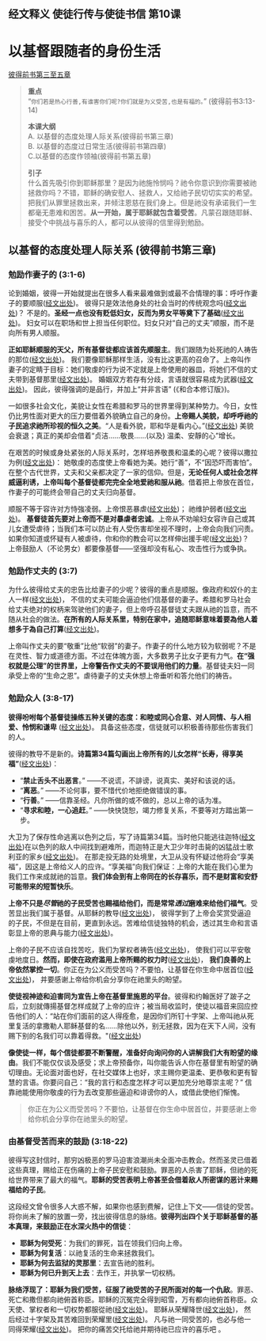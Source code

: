 ## 经文释义 使徒行传与使徒书信 第10课

# 以基督跟随者的身份生活
[彼得前书第三至五章](https://www.biblegateway.com/quicksearch/?quicksearch=彼得前书3-5&qs_version=CUVMPT)

>**重点**  
>“`你们若是热心行善,有谁害你们呢?你们就是为义受苦,也是有福的。`” (彼得前书3:13-14)
>
>**本课大纲**  
>A. 以基督的态度处理人际关系(彼得前书第三章)  
>B. 以基督的态度过日常生活(彼得前书第四章)  
>C.以基督的态度作领袖(彼得前书第五章)  
>
>**引子**  
>什么首先吸引你到耶稣那里？是因为祂施怜悯吗？祂令你意识到你需要被祂拯救你吗？不错，耶稣的确安慰人、拯救人，又给祂子民切切实实的希望。把我们从罪里拯救出来，并倾注恩慈在我们身上。但是祂没有承诺我们一生都毫无患难和困苦。**从一开始，属于耶稣就包含着受苦**。凡蒙召跟随耶稣、接受个中挑战与喜乐的人，都可以从彼得的信里得到勉励。

## 以基督的态度处理人际关系 (彼得前书第三章)

### 勉励作妻子的 (3:1-6)

论到婚姻，彼得一开始就提出在很多人看来最难做到或最不合情理的事：呼吁作妻子的要顺服([经文出处](https://www.biblegateway.com/quicksearch/?quicksearch=Ephesians+5%3A22-24%3B+Colossians+3%3A18&qs_version=CUVMPS))。 彼得只是效法他身处的社会当时的传统观念吗([经文出处](https://www.biblegateway.com/quicksearch/?quicksearch=Romans+12%3A2%3B+1+Peter+1%3A18&qs_version=CUVMPS))？ 不是的。**圣经一点也没有贬低妇女，反而为男女平等奠下了基础**([经文出处](https://www.biblegateway.com/quicksearch/?quicksearch=Genesis+1%3A27%3B+Joel+2%3A29%3B+Galatians+3%3A28&qs_version=CUVMPS))。 妇女可以在职场和世上担当任何职位。妇女只对“自己的丈夫”顺服，而不是向所有男人顺服。

**正如耶稣顺服的天父，所有基督徒都应该首先顺服主**。我们跟随为处死祂的人祷告的那位([经文出处](https://www.biblegateway.com/quicksearch/?quicksearch=Luke+23%3A34%3B+1+Peter++2%3A21-24&qs_version=CUVMPS))。 我们要像耶穌那样生活，没有比这更高的召命了。上帝叫作妻子的定睛于目标：她们敬虔的行为说不定就是上帝使用的器皿，将她们不信的丈夫带到基督那里([经文出处](https://www.biblegateway.com/quicksearch/?quicksearch=1+Corinthians+7%3A12-17&qs_version=CUVMPS))。 婚姻双方若存有分歧，言语就很容易成为武器([经文出处](https://www.biblegateway.com/quicksearch/?quicksearch=Proverbs+21%3A9,+19%3B+27%3A15-16%3B+James+3%3A8-10&qs_version=CUVMPS))。 因此，彼得强调的是品行，并加上“并非言语” (《和合本修订版》)。

一如很多社会文化，美貌让女性在希腊和罗马的世界里得到某种势力。今日，女性仍比男性面对更大的压力要借着外貌确立自己的身份。**上帝赐人美貌，却呼呼祂的子民追求祂所珍视的恒久之美**。“人是看外貌，耶和华是看内心。”([经文出处](https://www.biblegateway.com/quicksearch/?quicksearch=1+Samuel+16%3A7&qs_version=CUVMPS)) 美貌会衰退；真正的美却会借着“贞洁……敬畏……(以及) 温柔、安靜的心”增长。

在艰苦的时候或身处紧张的人际关系时，怎样培养敬畏和温柔的心呢？彼得以撒拉为例([经文出处](https://www.biblegateway.com/quicksearch/?quicksearch=Genesis+18%3A12&qs_version=CUVMPS))： 她敬虔的态度使上帝看她为美。她行“善”，不“因恐吓而害怕”。在整个古代世界，丈夫和父亲都决定了一家的信仰。但是，**无论任何人或社会怎样威逼利诱，上帝叫每个基督徒都完完全全地爱祂和服从祂**。借着把上帝放在首位，作妻子的可能终会带自己的丈夫归向基督。

顺服不等于容许对方恃強凌弱。上帝恨恶暴虐([经文出处](https://www.biblegateway.com/quicksearch/?quicksearch=Psalm+11%3A5%3B+Malachi+2%3A16-17&qs_version=CUVMPS))； 祂维护弱者([经文出处](https://www.biblegateway.com/quicksearch/?quicksearch=Psalms+10%3A14%3B+68%3A5%3B+Jeremiah+22%3A3%3B+John+8%3A2-11&qs_version=CUVMPS))。 **基督徒首先要对上帝而不是对暴虐者忠诚**。上帝从不劝喻妇女容许自己或其儿女遭受虐待；当我们本可以防止有人受伤害却坐视不理时，上帝会向我们问责。如果你知道或怀疑有人被虐待，你和你的教会可以怎样伸出援手呢([经文出处](https://www.biblegateway.com/quicksearch/?quicksearch=Esther+4%3A14%3B+Psalm+82%3A4%3B+Proverbs+24%3A11-12%3B+31%3A8-9%3B+Isaiah+1%3A17&qs_version=CUVMPS))？ 上帝鼓励人（不论男女）都要像基督——坚强却没有私心、攻击性行为或争执。

### 勉励作丈夫的 (3:7)

为什么彼得给丈夫的忠告比给妻子的少呢？彼得的重点是顺服。像政府和奴仆的主人一样([经文出处](https://www.biblegateway.com/quicksearch/?quicksearch=1+Peter+2%3A11-25&qs_version=CUVMPS))， 不信的丈夫可能会逼迫他们信基督的妻子。希腊和罗马社会给丈夫绝对的权柄来驾驶他们的妻子，但上帝呼召基督徒丈夫跟从祂的旨意，而不随从社会的做法。**在所有的人际关系里，特别在家中，追随耶稣意味着要為他人着想多于為自己打算**([经文出处](https://www.biblegateway.com/quicksearch/?quicksearch=Philippians+2%3A1-8&qs_version=CUVMPS))。

上帝叫作丈夫的要“敬重”比他“软弱”的妻子。作妻子的什么地方较为软弱呢？不是在灵性、智力或道德方面。不过在体魄方面，大多数男子比女子更有力气。**在“强权就是公理”的世界里，上帝警告作丈夫的不要误用他们的力量**。基督徒夫妇一同承受上帝的“生命之恩”。虐待妻子的丈夫休想上帝垂听和答允他们的祷告。

### 勉励众人 (3:8-17)

**彼得吩咐每个基督徒操练五种关键的态度：和睦或同心合意、对人同情、与人相爱、怜悯和谦卑** ([经文出处](https://www.biblegateway.com/quicksearch/?quicksearch=Galatians+5%3A22-23%3B+Philippians+2%3A1-5%3B+Colossians+3%3A12-14%3B+1+Thessalonians+5%3A8&qs_version=CUVMPS))。 具备这些态度，信徒就可以积极善待那些伤害我们的人。

彼得的教导不是新的。**诗篇第34篇勾画出上帝所有的儿女怎样“长寿，得享美福”**([经文出处](https://www.biblegateway.com/quicksearch/?quicksearch=Psalm+34%3A12-16&qs_version=CUVMPS))：
+ “**禁止舌头不出恶言**。” ——不说谎，不誹谤，说真实、美好和该说的话。
+ “**离恶**。” ——不论何事，要不惜代价地拒绝做错误的事。
+ “**行善**。” ——信靠圣经。凡你所做的或不做的，总以上帝的话为准。
+ “**寻求和睦，一心追赶**。” ——快快饶恕，竭力修复关系，不要等对方踏出第一步。

大卫为了保存性命逃离以色列之后，写了诗篇第34篇。当时他只能逃往迦特([经文出处](https://www.biblegateway.com/quicksearch/?quicksearch=1+Samuel+21%3A10-15&qs_version=CUVMPS))在以色列的敌人中间找到避难所，而迦特正是大卫少年时击毙的凶猛战士歌利亚的家乡([经文出处](https://www.biblegateway.com/quicksearch/?quicksearch=1+Samuel+17&qs_version=CUVMPS))。 在那走投无路的处境里，大卫从没有怀疑过他将会“享美福”，因这是上帝给义人的应许。“享美福”向我们保证：上帝的大能在我们心里为我们工作来成就祂的旨意。**我们体会到有上帝同在的长存喜乐，而不是财富和安舒可能带来的短暂快乐**。

**上帝不只是*尽管*祂的子民受苦也赐福给他们，而是常常*透过*磨难来给他们福气**。受苦显出我们属于基督。从耶稣的教导([经文出处](https://www.biblegateway.com/quicksearch/?quicksearch=Matthew+5%3A10-12&qs_version=CUVMPS))， 彼得学到了上帝会奖赏受逼迫的子民，不但是在目前，更直到永远。苦难给信徒独特的机会，透过其生命和言语彰显上帝的恩典与能力([经文出处](https://www.biblegateway.com/quicksearch/?quicksearch=1+Corinthians+12%3A9%3B+Philippians+4%3A13,+19&qs_version=CUVMPS))。

上帝的子民不应该自找苦吃，我们为掌权者祷告([经文出处](https://www.biblegateway.com/quicksearch/?quicksearch=1+Timothy+2%3A1-4&qs_version=CUVMPS))， 使我们可以平安敬虔地度日。**然而，即使在政府滥用上帝所赐的权力时**([经文出处](https://www.biblegateway.com/quicksearch/?quicksearch=John+19%3A10-11%3B+Romans+13%3A1-6&qs_version=CUVMPS))， **我们良善的上帝依然掌控一切**。你正在为公义而受苦吗？不要怕，让基督在你生命中居首位([经文出处](https://www.biblegateway.com/quicksearch/?quicksearch=Psalm+27%3A1%3B+56%3A3-4,+10-11%3B+Matthew+6%3A25-34%3A+Luke+12%3A11&qs_version=CUVMPS))， 并要感谢上帝给你机会分享你在祂里头的盼望。

**使徒视神迹和迫害同为宣告上帝在基督里施恩的平台**。彼得和约翰医好了跛子之后，立刻就傳揚基督怎样成就了上帝的应许；被当局收监时，使徒以福音来回应控告他们的人：“站在你们面前的这人得痊愈，是因你们所钉十字架、上帝叫祂从死里复活的拿撒勒人耶稣基督的名……除他以外，别无拯救，因为在天下人间，没有赐下别的名我们可以靠着得救。"([经文出处](https://www.biblegateway.com/quicksearch/?quicksearch=Acts+3%3A1-4%3A22&qs_version=CUVMPS))

**像使徒一样，每个信徒都要不断警醒，准备好向询问你的人讲解我们大有盼望的缘由**。我们不能仅仅谈及感受；求上帝预备你，叫你能告诉人你在基督里有盼望的确切理由。无论面对面也好，在社交媒体上也好，求主赐你更温柔、更恭敬和更有智慧的言语。你要问自己：“我的言行和态度怎样才可以更加充分地尊崇主呢？” 信靠祂能使用你敬虔的行为去改变那些逼迫和诽谤你的人，或借此使他们惭愧。

>你正在为公义而受苦吗？不要怕，让基督在你生命中居首位，并要感谢上帝给你机会分享你在祂里头的盼望。

### 由基督受苦而来的鼓励 (3:18-22)

彼得写这封信时，那穷凶极恶的罗马迫害浪潮尚未全面冲击教会。然而圣灵已借着这些真理，赐给正在伤痛的上帝子民安慰和鼓励。罪恶的人杀害了耶稣，但祂的死给世界带来了最大的福气。**耶稣的受苦表明上帝甚至会借着敌人所密谋的恶计来赐福给的子民**。

这段经文曾令很多人大惑不解，如果你也感到费解，记住上下文——信徒的受苦。将你尚未了解的放置一旁，找出彼得信息的脉络。**彼得列出四个关于耶稣基督的基本真理，来鼓励正在水深火热中的信徒**：
+ **耶稣为何受死**：为我们的罪死，旨在领我们归向上帝。
+ **耶稣为何复活**：以祂复活的生命来拯救我们。
+ **耶稣为何去监狱的灵那里**：去宣告祂的胜利。
+ **耶稣为何已升到天上去**：去作王，并执掌一切权柄。

**脉络浮现了：耶稣为我们受苦，征服了祂受苦的子民所面对的每一个仇敌**。罪恶、死亡和撒但都向祂俯首称臣。耶稣的沉冤完全得到昭雪，万有都向祂俯首称臣。众天使、掌权者和一切权势都服從祂([经文出处](https://www.biblegateway.com/quicksearch/?quicksearch=1+Corinthians+15%3A24-28%3B+Philippians+2%3A9-11%3B+Colossians+2%3A15%3B+Revelation+19%3A11-20%3A15&qs_version=CUVMPS))。 耶稣从荣耀降世([经文出处](https://www.biblegateway.com/quicksearch/?quicksearch=John+1%3A1-3,+14,+18%3B+17%3A5&qs_version=CUVMPS))， 然后经过十字架及其苦难回到荣耀里([经文出处](https://www.biblegateway.com/quicksearch/?quicksearch=John+17%3A1-5,+24%3B+Philippians+2%3A5-11&qs_version=CUVMPS))。 凡与祂一同受苦的，也必与他一同得荣耀([经文出处](https://www.biblegateway.com/quicksearch/?quicksearch=Romans+8%3A17,+30&qs_version=CUVMPS))。 把你的痛苦交托给祂并期待祂已应许的喜乐吧 。

